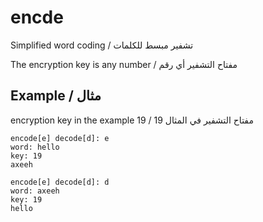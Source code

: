 # encde
Simplified word coding / تشفير مبسط للكلمات

The encryption key is any number / مفتاح التشفير أي رقم

## Example / مثال
encryption key in the example 19 /  19 مفتاح التشفير في المثال
```batch
encode[e] decode[d]: e
word: hello
key: 19
axeeh

encode[e] decode[d]: d
word: axeeh
key: 19
hello

```
